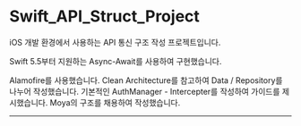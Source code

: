 # Swift_API_Struct_Project
iOS 개발 환경에서 사용하는 API 통신 구조 작성 프로젝트입니다.

Swift 5.5부터 지원하는 Async-Await를 사용하여 구현했습니다.

Alamofire를 사용했습니다.
Clean Architecture를 참고하여 Data / Repository를 나누어 작성했습니다.
기본적인 AuthManager - Intercepter를 작성하여 가이드를 제시했습니다.
Moya의 구조를 채용하여 작성했습니다.

---
